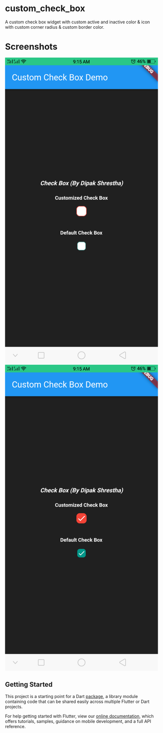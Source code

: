 # custom_check_box

A custom check box widget with custom active and inactive color & icon with custom corner radius & custom border color.

# Screenshots
![alt text](https://github.com/DipakShrestha-ADS/custom_check_box/blob/master/screenshots/Screenshot_2021-02-27-09-15-53-62.png)
![alt text](https://github.com/DipakShrestha-ADS/custom_check_box/blob/master/screenshots/Screenshot_2021-02-27-09-15-59-09.png)

## Getting Started

This project is a starting point for a Dart
[package](https://flutter.dev/developing-packages/),
a library module containing code that can be shared easily across
multiple Flutter or Dart projects.

For help getting started with Flutter, view our 
[online documentation](https://flutter.dev/docs), which offers tutorials, 
samples, guidance on mobile development, and a full API reference.
